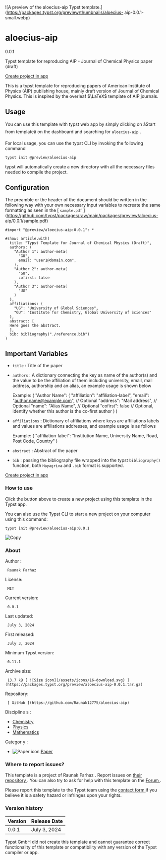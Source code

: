 ![A preview of the aloecius-aip Typst
template.](https://packages.typst.org/preview/thumbnails/aloecius-
aip-0.0.1-small.webp)

#  aloecius-aip

0.0.1

Typst template for reproducing AIP - Journal of Chemical Physics paper (draft)

[ Create project in app ](/app?template=aloecius-aip&version=0.0.1)

This is a typst template for reproducing papers of American Institute of
Physics (AIP) publishing house, mainly draft version of Journal of Chemical
Physics. This is inspired by the overleaf $\LaTeX$ template of AIP journals.

##  Usage

You can use this template with typst web app by simply clicking on âStart
from templateâ on the dashboard and searching for ` aloecius-aip ` .

For local usage, you can use the typst CLI by invoking the following command

    
    
    typst init @preview/aloecius-aip
    

typst will automatically create a new directory with all the necessary files
needed to compile the project.

##  Configuration

The preamble or the header of the document should be written in the following
way with your own necessary input variables to recreate the same formatting as
seen in the [ ` sample.pdf `
](https://github.com/typst/packages/raw/main/packages/preview/aloecius-
aip/0.0.1/sample.pdf)

    
    
    #import "@preview/aloecius-aip:0.0.1": *
    
    #show: article.with(
      title: "Typst Template for Journal of Chemical Physics (Draft)",
      authors: (
        "Author 1": author-meta(
          "GU",
          email: "user1@domain.com",
        ),
        "Author 2": author-meta(
          "GU",
          cofirst: false
        ),
        "Author 3": author-meta(
          "UG"
        )
      ),
      affiliations: (
        "UG": "University of Global Sciences",
        "GU": "Institute for Chemistry, Global University of Sciences"
      ),
      abstract: [
      Here goes the abstract. 
      ],
      bib: bibliography("./reference.bib")
    )
    

##  Important Variables

  * ` title ` : Title of the paper 
  * ` authors ` : A dictionary connecting the key as name of the author(s) and the value to be the affiliation of them including university, email, mail address, authorship and an alias, an example usage is shown below 

    
    
    Example:
    (
      "Author Name": (
        "affiliation": "affiliation-label",
        "email": "author.name@example.com", // Optional
        "address": "Mail address",  // Optional
        "name": "Alias Name", // Optional
        "cofirst": false // Optional, identify whether this author is the co-first author
        )
    )
    

  * ` affiliations ` : Dictionary of affiliations where keys are affiliations labels and values are affiliations addresses, and example usage is as follows 

    
    
    Example:
     (
        "affiliation-label": "Institution Name, University Name, Road, Post Code, Country"
     )
    

  * ` abstract ` : Abstract of the paper 
  * ` bib ` : passing the bibliography file wrapped into the typst ` bibliography() ` function, both ` Hayagriva ` and ` .bib ` format is supported. 

[ Create project in app ](/app?template=aloecius-aip&version=0.0.1)

###  How to use

Click the button above to create a new project using this template in the
Typst app.

You can also use the Typst CLI to start a new project on your computer using
this command:

    
    
    typst init @preview/aloecius-aip:0.0.1

![Copy](/assets/icons/16-copy.svg)

###  About

Author  :

     Raunak Farhaz 
License:

     MIT 
Current version:

     0.0.1 
Last updated:

     July 3, 2024 
First released:

     July 3, 2024 
Minimum Typst version:

     0.11.1 
Archive size:

     13.7 kB [ ![Size icon](/assets/icons/16-download.svg) ](https://packages.typst.org/preview/aloecius-aip-0.0.1.tar.gz)
Repository:

     [ GitHub ](https://github.com/Raunak12775/aloecius-aip)
Discipline  s  :

    

  * [ Chemistry ](https://typst.app/universe/search/?discipline=chemistry)
  * [ Physics ](https://typst.app/universe/search/?discipline=physics)
  * [ Mathematics ](https://typst.app/universe/search/?discipline=mathematics)

Categor  y  :

    

  * ![Paper icon](/assets/icons/16-atom.svg) [ Paper ](https://typst.app/universe/search/?category=paper)

###  Where to report issues?

This  template  is a project of  Raunak Farhaz  .  Report issues on  [ their
repository ](https://github.com/Raunak12775/aloecius-aip) .  You can also try
to ask for help with this  template  on the  [ Forum
](https://forum.typst.app) .

Please report this  template  to the Typst team using the  [ contact form
](https://typst.app/contact) if you believe it is a safety hazard or infringes
upon your rights.

###  Version history

Version  |  Release Date   
---|---  
0.0.1  |  July 3, 2024   
  
Typst GmbH did not create this  template  and cannot guarantee correct
functionality of this  template  or compatibility with any version of the
Typst compiler or app.

